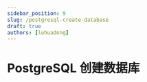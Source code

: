 ```yaml
---
sidebar_position: 9
slug: /postgresql-create-database
draft: true
authors: [luhuadong]
---
```


# PostgreSQL 创建数据库

